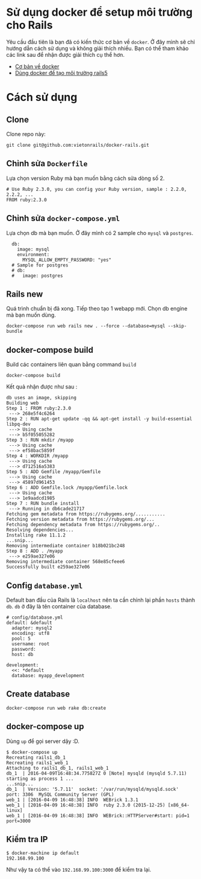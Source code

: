 Sử dụng docker để setup môi trường cho Rails
===

Yêu cầu đầu tiên là bạn đã có kiến thức cơ bản về `docker`. Ở đây mình sẽ chỉ hướng dẫn cách sử dụng và không giải thích nhiều. Bạn có thể tham khảo các link sau để nhận được giải thích cụ thể hơn. 
* [Cơ bản về docker](http://vietonrails.com/server/2016/06/26/co-ban-ve-docker)
* [Dùng docker để tạo môi trường rails5](http://vietonrails.com/server/2016/06/26/dung-docker-de-tao-moi-truong-dev-cho-rails5)

# Cách sử dụng

## Clone
Clone repo này: 

```
git clone git@github.com:vietonrails/docker-rails.git
```

## Chỉnh sửa `Dockerfile`
Lựa chọn version Ruby mà bạn muốn bằng cách sửa dòng số 2.

```
# Use Ruby 2.3.0, you can config your Ruby version, sample : 2.2.0, 2.2.2, ...
FROM ruby:2.3.0
```

## Chỉnh sửa `docker-compose.yml`
Lựa chọn db mà bạn muốn. Ở đây mình có 2 sample cho `mysql` và `postgres`.

```
  db:
    image: mysql
    environment:
      MYSQL_ALLOW_EMPTY_PASSWORD: "yes"
  # Sample for postgres
  # db:
  #   image: postgres
```

## Rails new
Quá trình chuẩn bị đã xong. Tiếp theo tạo 1 webapp mới. Chọn db engine mà bạn muốn dùng. 

```
docker-compose run web rails new . --force --database=mysql --skip-bundle
```

## docker-compose build
Build các containers liên quan bằng command `build`

```
docker-compose build
```

Kết quả nhận được như sau : 

```
db uses an image, skipping
Building web
Step 1 : FROM ruby:2.3.0
 ---> 268e5f4c6264
Step 2 : RUN apt-get update -qq && apt-get install -y build-essential libpq-dev
 ---> Using cache
 ---> b5f055055282
Step 3 : RUN mkdir /myapp
 ---> Using cache
 ---> ef58bac5859f
Step 4 : WORKDIR /myapp
 ---> Using cache
 ---> d712516a5383
Step 5 : ADD Gemfile /myapp/Gemfile
 ---> Using cache
 ---> 45897d961453
Step 6 : ADD Gemfile.lock /myapp/Gemfile.lock
 ---> Using cache
 ---> 1e9aadcd1985
Step 7 : RUN bundle install
 ---> Running in db6cade21717
Fetching gem metadata from https://rubygems.org/...........
Fetching version metadata from https://rubygems.org/...
Fetching dependency metadata from https://rubygems.org/..
Resolving dependencies...
Installing rake 11.1.2
...snip...
Removing intermediate container b18b021bc248
Step 8 : ADD . /myapp
 ---> e259ae327e06
Removing intermediate container 568e85cfeee6
Successfully built e259ae327e06
```

## Config `database.yml`
Default ban đầu của Rails là `localhost` nên ta cần chỉnh lại phần `hosts` thành `db`. `db` ở đây là tên container của database. 

```
# config/database.yml
default: &default
  adapter: mysql2
  encoding: utf8
  pool: 5
  username: root
  password:
  host: db

development:
  <<: *default
  database: myapp_development
```

## Create database 

```
docker-compose run web rake db:create
```

## docker-compose up

Dùng `up` để gọi server dậy :D.

```
$ docker-compose up
Recreating rails1_db_1
Recreating rails1_web_1
Attaching to rails1_db_1, rails1_web_1
db_1  | 2016-04-09T16:48:34.775827Z 0 [Note] mysqld (mysqld 5.7.11) starting as process 1 ...
...snip...
db_1  | Version: '5.7.11'  socket: '/var/run/mysqld/mysqld.sock'  port: 3306  MySQL Community Server (GPL)
web_1 | [2016-04-09 16:48:38] INFO  WEBrick 1.3.1
web_1 | [2016-04-09 16:48:38] INFO  ruby 2.3.0 (2015-12-25) [x86_64-linux]
web_1 | [2016-04-09 16:48:38] INFO  WEBrick::HTTPServer#start: pid=1 port=3000
```

## Kiểm tra IP

```
$ docker-machine ip default
192.168.99.100
```

Như vậy ta có thể vào `192.168.99.100:3000` để kiểm tra lại.
